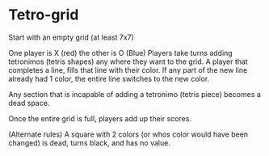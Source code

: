 # Tetro-grid

Start with an empty grid (at least 7x7) 

One player is X (red) the other is O (Blue) 
Players take turns adding tetronimos (tetris shapes) any where they want to the grid. 
A player that completes a line, fills that line with their color. 
If any part of the new line already had 1 color, the entire line switches to the new color. 

Any section that is incapable of adding a tetronimo (tetris piece) becomes a dead space. 

Once the entire grid is full, players add up their scores.

(Alternate rules) 
A square with 2 colors (or whos color would have been changed) is dead, turns black, and has no value.
